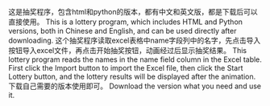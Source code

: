 这是抽奖程序，包含html和python的版本，都有中文和英文版，都是下载后可以直接使用。
This is a lottery program, which includes HTML and Python versions, both in Chinese and English, and can be used directly after downloading.
这个抽奖程序读取excel表格中name字段列中的名字，先点击导入按钮导入excel文件，再点击开始抽奖按钮，动画经过后显示抽奖结果。
This lottery program reads the names in the name field column in the Excel table.
First click the Import button to import the Excel file, then click the Start Lottery button, 
and the lottery results will be displayed after the animation.
下载自己需要的版本使用即可。
Download the version what you need and use it.
